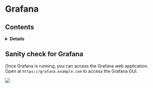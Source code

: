 # Grafana

## Contents

<details>
<summary><strong>Details</strong></summary>

-   [Sanity check for Grafana](#sanity-check-for-grafana)

</details>

## Sanity check for Grafana

Once Grafana is running, you can access the Grafana web application.
Open at `https://grafana.example.com` to access the Grafana GUI.

![](https://raw.githubusercontent.com/lets-fiware/FIWARE-Big-Bang/gh-pages/images/grafana/grafana-sign-in.png)
